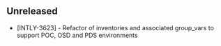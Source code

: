 ## Unreleased
* [INTLY-3623] - Refactor of inventories and associated group_vars to support POC, OSD and PDS environments